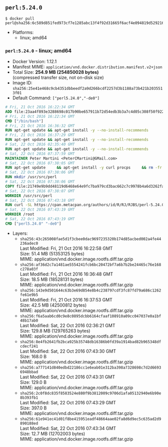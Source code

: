 ## `perl:5.24.0`

```console
$ docker pull perl@sha256:6c589d851fed973cf7e1285abc13f4f92d31665f6acf4e094819d5292160e5c7
```

-	Platforms:
	-	linux; amd64

### `perl:5.24.0` - linux; amd64

-	Docker Version: 1.12.1
-	Manifest MIME: `application/vnd.docker.distribution.manifest.v2+json`
-	Total Size: **254.9 MB (254850028 bytes)**  
	(compressed transfer size, not on-disk size)
-	Image ID: `sha256:25e41e468c9cb4351dbbeedf2a9d266bcdf2257d3b1188a73b421b2035513f01`
-	Default Command: `["perl5.24.0","-de0"]`

```dockerfile
# Fri, 21 Oct 2016 16:22:34 GMT
ADD file:23aa4f893e3288698c017b90be657911b72d54edb3b3a7c4d05c308f50f9228f in / 
# Fri, 21 Oct 2016 16:22:34 GMT
CMD ["/bin/bash"]
# Fri, 21 Oct 2016 16:36:32 GMT
RUN apt-get update && apt-get install -y --no-install-recommends 		ca-certificates 		curl 		wget 	&& rm -rf /var/lib/apt/lists/*
# Fri, 21 Oct 2016 16:37:29 GMT
RUN apt-get update && apt-get install -y --no-install-recommends 		bzr 		git 		mercurial 		openssh-client 		subversion 				procps 	&& rm -rf /var/lib/apt/lists/*
# Sat, 22 Oct 2016 02:35:40 GMT
RUN apt-get update && apt-get install -y --no-install-recommends 		autoconf 		automake 		bzip2 		file 		g++ 		gcc 		imagemagick 		libbz2-dev 		libc6-dev 		libcurl4-openssl-dev 		libdb-dev 		libevent-dev 		libffi-dev 		libgeoip-dev 		libglib2.0-dev 		libjpeg-dev 		libkrb5-dev 		liblzma-dev 		libmagickcore-dev 		libmagickwand-dev 		libmysqlclient-dev 		libncurses-dev 		libpng-dev 		libpq-dev 		libreadline-dev 		libsqlite3-dev 		libssl-dev 		libtool 		libwebp-dev 		libxml2-dev 		libxslt-dev 		libyaml-dev 		make 		patch 		xz-utils 		zlib1g-dev 	&& rm -rf /var/lib/apt/lists/*
# Sat, 22 Oct 2016 07:37:59 GMT
MAINTAINER Peter Martini <PeterCMartini@GMail.com>
# Sat, 22 Oct 2016 07:38:05 GMT
RUN apt-get update     && apt-get install -y curl procps     && rm -fr /var/lib/apt/lists/*
# Sat, 22 Oct 2016 07:38:06 GMT
RUN mkdir /usr/src/perl
# Sat, 22 Oct 2016 07:38:06 GMT
COPY file:21749e9b9dd48119d6468e64e9fc7ba979cd3bac662c7c9978b4a6d3262fa809 in /usr/src/perl/ 
# Sat, 22 Oct 2016 07:38:07 GMT
WORKDIR /usr/src/perl
# Sat, 22 Oct 2016 07:43:18 GMT
RUN curl -SL https://cpan.metacpan.org/authors/id/R/RJ/RJBS/perl-5.24.0.tar.bz2 -o perl-5.24.0.tar.bz2     && echo '298fa605138c1a00dab95643130ae0edab369b4d *perl-5.24.0.tar.bz2' | sha1sum -c -     && tar --strip-components=1 -xjf perl-5.24.0.tar.bz2 -C /usr/src/perl     && rm perl-5.24.0.tar.bz2     && cat *.patch | patch -p1     && ./Configure -Duse64bitall -Duseshrplib  -des     && make -j$(nproc)     && TEST_JOBS=$(nproc) make test_harness     && make install     && cd /usr/src     && curl -LO https://raw.githubusercontent.com/miyagawa/cpanminus/master/cpanm     && chmod +x cpanm     && ./cpanm App::cpanminus     && rm -fr ./cpanm /root/.cpanm /usr/src/perl /tmp/*
# Sat, 22 Oct 2016 07:43:19 GMT
WORKDIR /root
# Sat, 22 Oct 2016 07:43:19 GMT
CMD ["perl5.24.0" "-de0"]
```

-	Layers:
	-	`sha256:43c265008fae5d1f3cbee0dac9697235320b174d85acbed002a4fe44236adec0`  
		Last Modified: Fri, 21 Oct 2016 16:22:58 GMT  
		Size: 51.4 MB (51353125 bytes)  
		MIME: application/vnd.docker.image.rootfs.diff.tar.gzip
	-	`sha256:af36d2c7a1481ae5554241fcb6bc20472bf7a6b7b2be24465c76e168c278a03f`  
		Last Modified: Fri, 21 Oct 2016 16:36:48 GMT  
		Size: 18.5 MB (18528131 bytes)  
		MIME: application/vnd.docker.image.rootfs.diff.tar.gzip
	-	`sha256:143e9d501644c63b3e69d854e8b4c238797cdf3fc87fd79a686c1262fe61e9b5`  
		Last Modified: Fri, 21 Oct 2016 16:37:53 GMT  
		Size: 42.5 MB (42500812 bytes)  
		MIME: application/vnd.docker.image.rootfs.diff.tar.gzip
	-	`sha256:f6a5aab6cd0c9e8c0895dcbb6164cfaaf108910a09cc047037e0a1bf48b17ab0`  
		Last Modified: Sat, 22 Oct 2016 02:36:21 GMT  
		Size: 129.8 MB (129765263 bytes)  
		MIME: application/vnd.docker.image.rootfs.diff.tar.gzip
	-	`sha256:8e4fb2641fb2bca925b35748db16386b0fd39a1914bad82b965348dfcdecf241`  
		Last Modified: Sat, 22 Oct 2016 07:43:30 GMT  
		Size: 168.0 B  
		MIME: application/vnd.docker.image.rootfs.diff.tar.gzip
	-	`sha256:a777141d840edbd22186cc1e6eab01e312ba398a7328698c7d2d66936948bbad`  
		Last Modified: Sat, 22 Oct 2016 07:43:31 GMT  
		Size: 129.0 B  
		MIME: application/vnd.docker.image.rootfs.diff.tar.gzip
	-	`sha256:2c0f8dc835f8583524e880f9b3812009c9706d1afa05132940e6b90e8b393fb1`  
		Last Modified: Sat, 22 Oct 2016 07:43:29 GMT  
		Size: 397.0 B  
		MIME: application/vnd.docker.image.rootfs.diff.tar.gzip
	-	`sha256:61e941ec41d01f8be415951eadf48664aae02fa8d6d9ec5c635ad2d9890188ed`  
		Last Modified: Sat, 22 Oct 2016 07:43:34 GMT  
		Size: 12.7 MB (12702003 bytes)  
		MIME: application/vnd.docker.image.rootfs.diff.tar.gzip

